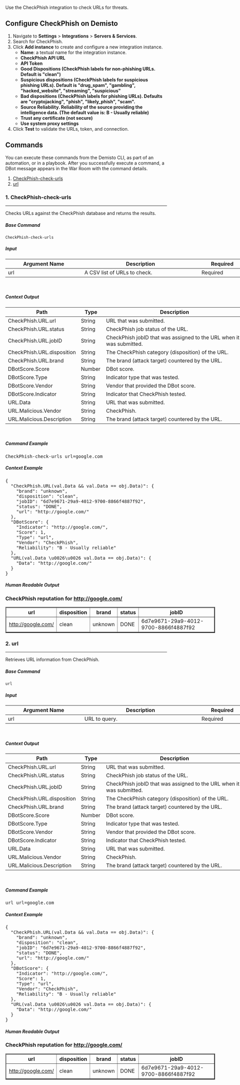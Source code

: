 <!-- HTML_DOC -->
<p>Use the CheckPhish integration to check URLs for threats.</p>
<h2>Configure CheckPhish on Demisto</h2>
<ol>
<li>Navigate to<span> </span><strong>Settings</strong><span> </span>&gt;<span> </span><strong>Integrations</strong><span> </span>&gt;<span> </span><strong>Servers &amp; Services</strong>.</li>
<li>Search for CheckPhish.</li>
<li>Click<span> </span><strong>Add instance</strong><span> </span>to create and configure a new integration instance.
<ul>
<li>
<strong>Name</strong>: a textual name for the integration instance.</li>
<li><strong>CheckPhish API URL</strong></li>
<li><strong>API Token</strong></li>
<li><strong>Good Dispositions (CheckPhish labels for non-phishing URLs. Default is "clean")</strong></li>
<li><strong>Suspicious dispositions (CheckPhish labels for suspicious phishing URLs). Default is "drug_spam", "gambling", "hacked_website", "streaming", "suspicious"</strong></li>
<li><strong>Bad dispositions (CheckPhish labels for phishing URLs). Defaults are "cryptojacking", "phish", "likely_phish", "scam".</strong></li>
<li><strong>Source Reliability. Reliability of the source providing the intelligence data. (The default value is: B - Usually reliable)</strong></li>
<li><strong>Trust any certificate (not secure)</strong></li>
<li><strong>Use system proxy settings</strong></li>
</ul>
</li>
<li>Click<span> </span><strong>Test</strong><span> </span>to validate the URLs, token, and connection.</li>
</ol>
<h2>Commands</h2>
<p>You can execute these commands from the Demisto CLI, as part of an automation, or in a playbook. After you successfully execute a command, a DBot message appears in the War Room with the command details.</p>
<ol>
<li><a href="#h_02d49bcb-a56b-4fe7-880b-75f63f2c025c" target="_self">CheckPhish-check-urls</a></li>
<li><a href="#h_02d49bcb-a56b-4fe7-880b-75f63f2c025c" target="_self">url</a></li>
</ol>
<h3 id="h_02d49bcb-a56b-4fe7-880b-75f63f2c025c">1. CheckPhish-check-urls</h3>
<hr>
<p>Checks URLs against the CheckPhish database and returns the results.</p>
<h5>Base Command</h5>
<p><code>CheckPhish-check-urls</code></p>
<h5>Input</h5>
<table style="width: 749px;">
<thead>
<tr>
<th style="width: 235px;"><strong>Argument Name</strong></th>
<th style="width: 371px;"><strong>Description</strong></th>
<th style="width: 134px;"><strong>Required</strong></th>
</tr>
</thead>
<tbody>
<tr>
<td style="width: 235px;">url</td>
<td style="width: 371px;">A CSV list of URLs to check.</td>
<td style="width: 134px;">Required</td>
</tr>
</tbody>
</table>
<p> </p>
<h5>Context Output</h5>
<table style="width: 749px;">
<thead>
<tr>
<th style="width: 193px;"><strong>Path</strong></th>
<th style="width: 63px;"><strong>Type</strong></th>
<th style="width: 484px;"><strong>Description</strong></th>
</tr>
</thead>
<tbody>
<tr>
<td style="width: 193px;">CheckPhish.URL.url</td>
<td style="width: 63px;">String</td>
<td style="width: 484px;">URL that was submitted.</td>
</tr>
<tr>
<td style="width: 193px;">CheckPhish.URL.status</td>
<td style="width: 63px;">String</td>
<td style="width: 484px;">CheckPhish job status of the URL.</td>
</tr>
<tr>
<td style="width: 193px;">CheckPhish.URL.jobID</td>
<td style="width: 63px;">String</td>
<td style="width: 484px;">CheckPhish jobID that was assigned to the URL when it was submitted.</td>
</tr>
<tr>
<td style="width: 193px;">CheckPhish.URL.disposition</td>
<td style="width: 63px;">String</td>
<td style="width: 484px;">The CheckPhish category (disposition) of the URL.</td>
</tr>
<tr>
<td style="width: 193px;">CheckPhish.URL.brand</td>
<td style="width: 63px;">String</td>
<td style="width: 484px;">The brand (attack target) countered by the URL.</td>
</tr>
<tr>
<td style="width: 193px;">DBotScore.Score</td>
<td style="width: 63px;">Number</td>
<td style="width: 484px;">DBot score.</td>
</tr>
<tr>
<td style="width: 193px;">DBotScore.Type</td>
<td style="width: 63px;">String</td>
<td style="width: 484px;">Indicator type that was tested.</td>
</tr>
<tr>
<td style="width: 193px;">DBotScore.Vendor</td>
<td style="width: 63px;">String</td>
<td style="width: 484px;">Vendor that provided the DBot score.</td>
</tr>
<tr>
<td style="width: 193px;">DBotScore.Indicator</td>
<td style="width: 63px;">String</td>
<td style="width: 484px;">Indicator that CheckPhish tested.</td>
</tr>
<tr>
<td style="width: 193px;">URL.Data</td>
<td style="width: 63px;">String</td>
<td style="width: 484px;">URL that was submitted.</td>
</tr>
<tr>
<td style="width: 193px;">URL.Malicious.Vendor</td>
<td style="width: 63px;">String</td>
<td style="width: 484px;">CheckPhish.</td>
</tr>
<tr>
<td style="width: 193px;">URL.Malicious.Description</td>
<td style="width: 63px;">String</td>
<td style="width: 484px;">The brand (attack target) countered by the URL.</td>
</tr>
</tbody>
</table>
<p> </p>
<h5>Command Example</h5>
<pre>CheckPhish-check-urls url=google.com</pre>
<h5>Context Example</h5>
<pre>{
  "CheckPhish.URL(val.Data &amp;&amp; val.Data == obj.Data)": {
    "brand": "unknown",
    "disposition": "clean",
    "jobID": "6d7e9671-29a9-4012-9700-8866f4887f92",
    "status": "DONE",
    "url": "http://google.com/"
  },
  "DBotScore": {
    "Indicator": "http://google.com/",
    "Score": 1,
    "Type": "url",
    "Vendor": "CheckPhish",
    "Reliability": "B - Usually reliable"
  },
  "URL(val.Data \u0026\u0026 val.Data == obj.Data)": {
    "Data": "http://google.com/"
  }
}
</pre>
<h5>Human Readable Output</h5>
<h3>CheckPhish reputation for<span> </span><a href="http://google.com/" rel="nofollow">http://google.com/</a>
</h3>
<table style="width: 654px;" border="2">
<thead>
<tr>
<th style="width: 136px;">url</th>
<th style="width: 87px;">disposition</th>
<th style="width: 66px;">brand</th>
<th style="width: 47px;">status</th>
<th style="width: 302px;">jobID</th>
</tr>
</thead>
<tbody>
<tr>
<td style="width: 136px;"><a href="http://google.com/" rel="nofollow">http://google.com/</a></td>
<td style="width: 87px;">clean</td>
<td style="width: 66px;">unknown</td>
<td style="width: 47px;">DONE</td>
<td style="width: 302px;">6d7e9671-29a9-4012-9700-8866f4887f92</td>
</tr>
</tbody>
</table>
<h3 id="h_02d49bcb-a56b-4fe7-880b-75f63f2c025c">2. url</h3>
<hr>
<p>Retrieves URL information from CheckPhish.</p>
<h5>Base Command</h5>
<p><code>url</code></p>
<h5>Input</h5>
<table style="width: 749px;">
<thead>
<tr>
<th style="width: 235px;"><strong>Argument Name</strong></th>
<th style="width: 371px;"><strong>Description</strong></th>
<th style="width: 134px;"><strong>Required</strong></th>
</tr>
</thead>
<tbody>
<tr>
<td style="width: 235px;">url</td>
<td style="width: 371px;">URL to query.</td>
<td style="width: 134px;">Required</td>
</tr>
</tbody>
</table>
<p> </p>
<h5>Context Output</h5>
<table style="width: 749px;">
<thead>
<tr>
<th style="width: 193px;"><strong>Path</strong></th>
<th style="width: 63px;"><strong>Type</strong></th>
<th style="width: 484px;"><strong>Description</strong></th>
</tr>
</thead>
<tbody>
<tr>
<td style="width: 193px;">CheckPhish.URL.url</td>
<td style="width: 63px;">String</td>
<td style="width: 484px;">URL that was submitted.</td>
</tr>
<tr>
<td style="width: 193px;">CheckPhish.URL.status</td>
<td style="width: 63px;">String</td>
<td style="width: 484px;">CheckPhish job status of the URL.</td>
</tr>
<tr>
<td style="width: 193px;">CheckPhish.URL.jobID</td>
<td style="width: 63px;">String</td>
<td style="width: 484px;">CheckPhish jobID that was assigned to the URL when it was submitted.</td>
</tr>
<tr>
<td style="width: 193px;">CheckPhish.URL.disposition</td>
<td style="width: 63px;">String</td>
<td style="width: 484px;">The CheckPhish category (disposition) of the URL.</td>
</tr>
<tr>
<td style="width: 193px;">CheckPhish.URL.brand</td>
<td style="width: 63px;">String</td>
<td style="width: 484px;">The brand (attack target) countered by the URL.</td>
</tr>
<tr>
<td style="width: 193px;">DBotScore.Score</td>
<td style="width: 63px;">Number</td>
<td style="width: 484px;">DBot score.</td>
</tr>
<tr>
<td style="width: 193px;">DBotScore.Type</td>
<td style="width: 63px;">String</td>
<td style="width: 484px;">Indicator type that was tested.</td>
</tr>
<tr>
<td style="width: 193px;">DBotScore.Vendor</td>
<td style="width: 63px;">String</td>
<td style="width: 484px;">Vendor that provided the DBot score.</td>
</tr>
<tr>
<td style="width: 193px;">DBotScore.Indicator</td>
<td style="width: 63px;">String</td>
<td style="width: 484px;">Indicator that CheckPhish tested.</td>
</tr>
<tr>
<td style="width: 193px;">URL.Data</td>
<td style="width: 63px;">String</td>
<td style="width: 484px;">URL that was submitted.</td>
</tr>
<tr>
<td style="width: 193px;">URL.Malicious.Vendor</td>
<td style="width: 63px;">String</td>
<td style="width: 484px;">CheckPhish.</td>
</tr>
<tr>
<td style="width: 193px;">URL.Malicious.Description</td>
<td style="width: 63px;">String</td>
<td style="width: 484px;">The brand (attack target) countered by the URL.</td>
</tr>
</tbody>
</table>
<p> </p>
<h5>Command Example</h5>
<pre>url url=google.com</pre>
<h5>Context Example</h5>
<pre>{
  "CheckPhish.URL(val.Data &amp;&amp; val.Data == obj.Data)": {
    "brand": "unknown",
    "disposition": "clean",
    "jobID": "6d7e9671-29a9-4012-9700-8866f4887f92",
    "status": "DONE",
    "url": "http://google.com/"
  },
  "DBotScore": {
    "Indicator": "http://google.com/",
    "Score": 1,
    "Type": "url",
    "Vendor": "CheckPhish",
    "Reliability": "B - Usually reliable"
  },
  "URL(val.Data \u0026\u0026 val.Data == obj.Data)": {
    "Data": "http://google.com/"
  }
}
</pre>
<h5>Human Readable Output</h5>
<h3>CheckPhish reputation for<span> </span><a href="http://google.com/" rel="nofollow">http://google.com/</a>
</h3>
<table style="width: 654px;" border="2">
<thead>
<tr>
<th style="width: 136px;">url</th>
<th style="width: 87px;">disposition</th>
<th style="width: 66px;">brand</th>
<th style="width: 47px;">status</th>
<th style="width: 302px;">jobID</th>
</tr>
</thead>
<tbody>
<tr>
<td style="width: 136px;"><a href="http://google.com/" rel="nofollow">http://google.com/</a></td>
<td style="width: 87px;">clean</td>
<td style="width: 66px;">unknown</td>
<td style="width: 47px;">DONE</td>
<td style="width: 302px;">6d7e9671-29a9-4012-9700-8866f4887f92</td>
</tr>
</tbody>
</table>